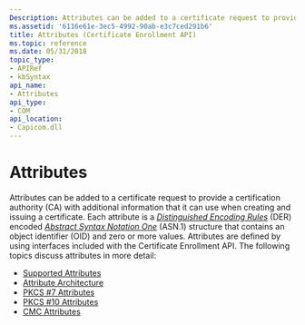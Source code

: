 ```yaml
---
Description: Attributes can be added to a certificate request to provide a certification authority (CA) with additional information that it can use when creating and issuing a certificate.
ms.assetid: '6116e61e-3ec5-4992-90ab-e3c7ced291b6'
title: Attributes (Certificate Enrollment API)
ms.topic: reference
ms.date: 05/31/2018
topic_type: 
- APIRef
- kbSyntax
api_name: 
- Attributes
api_type: 
- COM
api_location: 
- Capicom.dll
---
```


# Attributes

Attributes can be added to a certificate request to provide a certification authority (CA) with additional information that it can use when creating and issuing a certificate. Each attribute is a [*Distinguished Encoding Rules*](https://docs.microsoft.com/windows/desktop/SecGloss/d-gly) (DER) encoded [*Abstract Syntax Notation One*](https://docs.microsoft.com/windows/desktop/SecGloss/a-gly) (ASN.1) structure that contains an object identifier (OID) and zero or more values. Attributes are defined by using interfaces included with the Certificate Enrollment API. The following topics discuss attributes in more detail:

-   [Supported Attributes](supported-attributes.md)
-   [Attribute Architecture](attribute-architecture.md)
-   [PKCS \#7 Attributes](pkcs--7-attributes.md)
-   [PKCS \#10 Attributes](pkcs--10-attributes.md)
-   [CMC Attributes](cmc-attributes.md)

 

 



